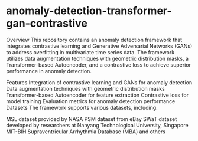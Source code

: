 # anomaly-detection-transformer-gan-contrastive

Overview
This repository contains an anomaly detection framework that integrates contrastive learning and Generative Adversarial Networks (GANs) to address overfitting in multivariate time series data. The framework utilizes data augmentation techniques with geometric distribution masks, a Transformer-based Autoencoder, and a contrastive loss to achieve superior performance in anomaly detection.

Features
Integration of contrastive learning and GANs for anomaly detection
Data augmentation techniques with geometric distribution masks
Transformer-based Autoencoder for feature extraction
Contrastive loss for model training
Evaluation metrics for anomaly detection performance
Datasets
The framework supports various datasets, including:

MSL dataset provided by NASA
PSM dataset from eBay
SWaT dataset developed by researchers at Nanyang Technological University, Singapore
MIT-BIH Supraventricular Arrhythmia Database (MBA) and others
